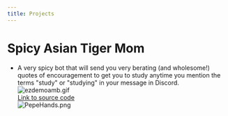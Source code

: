 ```yaml
---
title: Projects
---
```


# Spicy Asian Tiger Mom
* A very spicy bot that will send you very berating (and wholesome!) quotes of encouragement to get you to study anytime you mention the terms "study" or "studying" in your message in Discord.
![ezdemoamb.gif](/uploads/ezdemoamb.gif)<br/>
[Link to source code](https://github.com/Noodulz/spicy-asian-mom-discordbot)<br/>
![PepeHands.png](/uploads/PepeHands.png)
